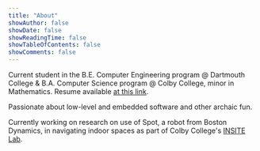 ```yaml
---
title: "About"
showAuthor: false
showDate: false
showReadingTime: false
showTableOfContents: false
showComments: false
---
```



Current student in the B.E. Computer Engineering program @ Dartmouth College & B.A. Computer Science program @ Colby College, minor in Mathematics. Resume available [at this link](https://docs.google.com/document/d/1_sA4Ul9Mg4I0yQ_TkjUsW42e62oFnMBzvQmCkeN6eu0/edit?usp=sharing).

Passionate about low-level and embedded software and other archaic fun. 

Currently working on research on use of Spot, a robot from Boston Dynamics, in navigating indoor spaces as part of Colby College's [INSITE Lab](https://www.colby.edu/people/people-directory/stacy-doore/).
